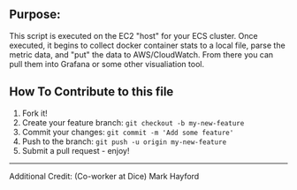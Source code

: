## Purpose:
This script is executed on the EC2 "host" for your ECS cluster. Once executed, it begins to collect docker container stats to a local file, parse the metric data, and "put" the data to AWS/CloudWatch. From there you can pull them into Grafana or some other visualiation tool.

## How To Contribute to this file

1. Fork it!
2. Create your feature branch: `git checkout -b my-new-feature`
3. Commit your changes: `git commit -m 'Add some feature'`
4. Push to the branch: `git push -u origin my-new-feature`
5. Submit a pull request - enjoy!

----------

Additional Credit: (Co-worker at Dice) Mark Hayford
